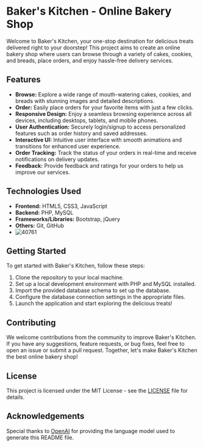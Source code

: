 
# Baker's Kitchen - Online Bakery Shop

Welcome to Baker's Kitchen, your one-stop destination for delicious treats delivered right to your doorstep! This project aims to create an online bakery shop where users can browse through a variety of cakes, cookies, and breads, place orders, and enjoy hassle-free delivery services.

## Features

- **Browse:** Explore a wide range of mouth-watering cakes, cookies, and breads with stunning images and detailed descriptions.
- **Order:** Easily place orders for your favorite items with just a few clicks.
- **Responsive Design:** Enjoy a seamless browsing experience across all devices, including desktops, tablets, and mobile phones.
- **User Authentication:** Securely login/signup to access personalized features such as order history and saved addresses.
- **Interactive UI:** Intuitive user interface with smooth animations and transitions for enhanced user experience.
- **Order Tracking:** Track the status of your orders in real-time and receive notifications on delivery updates.
- **Feedback:** Provide feedback and ratings for your orders to help us improve our services.

## Technologies Used

- **Frontend:** HTML5, CSS3, JavaScript
- **Backend:** PHP, MySQL
- **Frameworks/Libraries:** Bootstrap, jQuery
- **Others:** Git, GitHub
- ![40761](https://github.com/bipasa2003/bakers-kitchen/assets/146659996/02b2f755-3806-45ea-b907-6ab96330fd56)


## Getting Started

To get started with Baker's Kitchen, follow these steps:

1. Clone the repository to your local machine.
2. Set up a local development environment with PHP and MySQL installed.
3. Import the provided database schema to set up the database.
4. Configure the database connection settings in the appropriate files.
5. Launch the application and start exploring the delicious treats!

## Contributing

We welcome contributions from the community to improve Baker's Kitchen. If you have any suggestions, feature requests, or bug fixes, feel free to open an issue or submit a pull request. Together, let's make Baker's Kitchen the best online bakery shop!

## License

This project is licensed under the MIT License - see the [LICENSE](LICENSE) file for details.

## Acknowledgements

Special thanks to [OpenAI](https://openai.com/) for providing the language model used to generate this README file.


